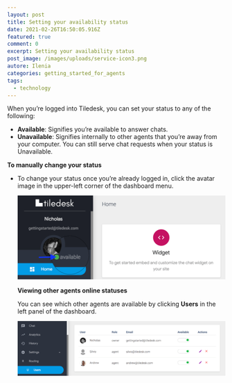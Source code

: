 ```yaml
---
layout: post
title: Setting your availability status
date: 2021-02-26T16:50:05.916Z
featured: true
comment: 0
excerpt: Setting your availability status
post_image: /images/uploads/service-icon3.png
autore: Ilenia
categories: getting_started_for_agents
tags:
  - technology
---
```

When you’re logged into Tiledesk, you can set your status to any of the following:

* **Available**: Signifies you’re available to answer chats.
* **Unavailable**: Signifies internally to other agents that you’re away from your computer. You can still serve chat requests when your status is Unavailable.

**To manually change your status**

* To change your status once you’re already logged in, click the avatar image in the upper-left corner of the dashboard menu.

  ![Change your status](/images/uploads/availability-status.png "Change your status")

  **Viewing other agents online statuses**

  You can see which other agents are available by clicking **Users** in the left panel of the dashboard.

  ![Users](/images/uploads/other-agents-online-status.png "Users")